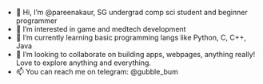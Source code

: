 - 👋 Hi, I’m @pareenakaur, SG undergrad comp sci student and beginner programmer
- 👀 I’m interested in game and medtech development
- 🌱 I’m currently learning basic programming langs like Python, C, C++, Java 
- 💞️ I’m looking to collaborate on building apps, webpages, anything really! Love to explore anything and everything.
- 📫 You can reach me on telegram: @gubble_bum

<!---
pareenakaur/pareenakaur is a ✨ special ✨ repository because its `README.md` (this file) appears on your GitHub profile.
You can click the Preview link to take a look at your changes.
--->
